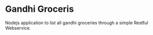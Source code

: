 # Gandhi Groceris
Nodejs application to list all gandhi groceries through a simple Restful Webservice.
